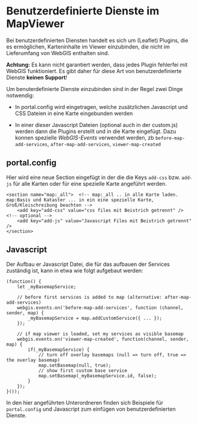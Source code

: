 # Benutzerdefinierte Dienste im MapViewer

Bei benutzerdefinierten Diensten handelt es sich um (Leaflet) Plugins, die es ermöglichen, Karteninhalte
im Viewer einzubinden, die nicht im Lieferumfang von WebGIS enthalten sind.

**Achtung:** Es kann nicht garantiert werden, dass jedes Plugin fehlerfei mit WebGIS funktioniert.
Es gibt daher für diese Art von benutzerdefinierte Dienste **keinen Support**!

Um benuterdefinierte Dienste einzubinden sind in der Regel zwei Dinge notwendig:

* In portal.config wird eingetragen, welche zusätzlichen Javascript und CSS Dateien in eine Karte eingebunden werden

* In einer dieser Javascript Dateien (optional auch in der custom.js) werden dann die Plugins erstellt und in die
Karte eingefügt. Dazu konnen spezielle *WebGIS-Events* verwendet werden, zb ``before-map-add-services``, ``after-map-add-services``, ``viewer-map-created``

## portal.config

Hier wird eine neue Section eingefügt in der die die Keys ``add-css`` bzw. ``add-js`` für alle Karten oder 
für eine spezielle Karte angeführt werden.

```
<section name="map:_all">  <!-- map:_all .. in alle Karte laden. map:Basis und Kataster ... in ein eine spezielle Karte, Groß/Kleischreibung beachten -->
    <add key="add-css" value="css files mit Beistrich getrennt" />   <!-- optional -->
    <add key="add-js" value="Javascript Files mit Beistrich getrennt" />
</section> 
```

## Javascript

Der Aufbau er Javascript Datei, die für das aufbauen der Services zuständig ist, kann in etwa wie folgt aufgebaut werden:

```
(function() {
    let _myBasemapService;

    // before first services is added to map (alternative: after-map-add-services)
    webgis.events.on('before-map-add-services', function (channel, sender, map) {
        _myBasemapService = map.addCustomService({ ... });
    });

    // if map viewer is loaded, set my services as visible basemap
    webgis.events.on('viewer-map-created', function(channel, sender, map) {
        if(_myBasemapService) {
            // turn off overlay basemaps (null => turn off, true => the overlay basemap)
            map.setBasemap(null, true);
            // show first custom base service
            map.setBasemap(_myBasemapService.id, false);
        }
    });
}());
```

In den hier angeführten Unterordneren finden sich Beispiele für ``portal.config`` und 
Javascript zum einfügen von benutzerdefinierten Dienste. 